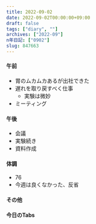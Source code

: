 ```yaml
---
title: 2022-09-02
date: 2022-09-02T00:00:00+09:00
draft: false
tags: ["diary", ""]
archives: ["2022-09"]
n年日記: ["0902"]
slug: 847663
---
```

#### 午前
- 胃のムカムカあるが出社できた
- 遅れを取り戻すべく仕事
  - 実験は微妙
- ミーティング
#### 午後
- 会議
- 実験続き
- 資料作成
#### 体調
- 76
- 今週は良くなかった、反省
#### その他
#### 今日のTabs
